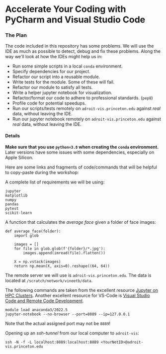 # Accelerate Your Coding with PyCharm and Visual Studio Code

### The Plan

The code included in this repository has some problems. We will use the IDE as much as possible to detect, debug and fix these problems.
Along the way we'll look at how the IDEs might help us in:

 - Run some simple scripts in a local `conda` environment.
 - Specify dependencies for our project.
 - Refactor our script into a reusable module.
 - Write tests for the module. Some of these will fail.
 - Refactor our module to satisfy all tests.
 - Write a helper jupyter notebook for visualization.
 - Refactor/format our code to adhere to professional standards. (`pep8`)
 - Profile code for potential speedups.
 - Run our scripts/tests remotely on `adroit-vis.princeton.edu` against *real* data, without leaving the IDE.
 - Run our jupyter notebook remotely on `adroit-vis.princeton.edu` against *real* data, without leaving the IDE.


#### Details

**Make sure that you use `python=3.8` when creating the `conda` environment.** Later versions have some issues with some dependencies, especially on Apple Silicon.

Here are some links and fragments of code/commands that will be helpful to copy-paste during the workshop:

A complete list of requirements we will be using:

```
jupyter
matplotlib
numpy
pandas
pytest
scikit-learn
```

A function that calculates the *average face* given a folder of face images:

```
def average_face(folder):
    import glob

    images = []
    for file in glob.glob(f'{folder}/*.jpg'):
        images.append(imread(file).flatten())

    X = np.vstack(images)
    return np.mean(X, axis=0).reshape((64, 64))
```

The remote server we will use is `adroit-vis.princeton.edu`. The data is located at `/scratch/network/vineetb/data`.

The following commands are taken from the excellent resource [Jupyter on HPC Clusters](https://researchcomputing.princeton.edu/support/knowledge-base/jupyter).
Another excellent resource for VS-Code is [Visual Studio Code and Remote Code Development](https://researchcomputing.princeton.edu/visual-studio-code-and-remote-code-development).

```
module load anaconda3/2022.5
jupyter-notebook --no-browser --port=8889 --ip=127.0.0.1
```

Note that the actual assigned port may not be `8889`!

Opening up an *ssh-tunnel* from our local computer to `adroit-vis`:

```
ssh -N -f -L localhost:8889:localhost:8889 <YourNetID>@adroit-vis.princeton.edu
```


